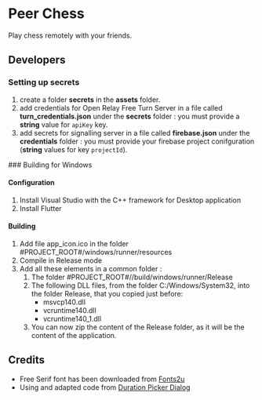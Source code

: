 # Peer Chess

Play chess remotely with your friends.

## Developers

### Setting up secrets

1. create a folder **secrets** in the **assets** folder.
2. add credentials for Open Relay Free Turn Server in a file called **turn_credentials.json** under the **secrets** folder : you must provide a **string** value for `apiKey` key.
3. add secrets for signalling server in a file called **firebase.json** under the **credentials** folder : you must provide your firebase project conifguration (**string** values for key `projectId`).

### Building for Windows

#### Configuration

1. Install Visual Studio with the C++ framework for Desktop application
2. Install Flutter

#### Building

1. Add file app_icon.ico in the folder #PROJECT_ROOT#/windows/runner/resources
2. Compile in Release mode
3. Add all these elements in a common folder :
   1. The folder #PROJECT_ROOT#//build/windows/runner/Release
   2. The following DLL files, from the folder C:/Windows/System32, into the folder Release, that you copied just before:
      * msvcp140.dll
      * vcruntime140.dll
      * vcruntime140_1.dll
   3. You can now zip the content of the Release folder, as it will be the content of the application.

## Credits

* Free Serif font has been downloaded from [Fonts2u](https://fr.fonts2u.com/)
* Using and adapted code from [Duration Picker Dialog](https://github.com/ashutosh2014/duration_picker_dialog_box/)
